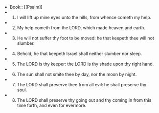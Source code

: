 - Book:: [[Psalm]]
- 1. I will lift up mine eyes unto the hills, from whence cometh my help.
- 2. My help cometh from the LORD, which made heaven and earth.
- 3. He will not suffer thy foot to be moved: he that keepeth thee will not slumber.
- 4. Behold, he that keepeth Israel shall neither slumber nor sleep.
- 5. The LORD is thy keeper: the LORD is thy shade upon thy right hand.
- 6. The sun shall not smite thee by day, nor the moon by night.
- 7. The LORD shall preserve thee from all evil: he shall preserve thy soul.
- 8. The LORD shall preserve thy going out and thy coming in from this time forth, and even for evermore.

